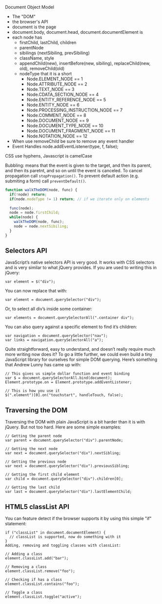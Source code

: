 Document Object Model
- The "DOM"
- the browser's API
- document is the page
- document.body, document.head, document.documentElement is <html>
- each node has 
  - firstChild, lastChild, children
  - parentNode
  - sibilings (nextSibiling, prevSibiling)
  - className, style
  - appendChild(new), insertBefore(new, sibiling), replaceChild(new, old), removeChild(old)
  - nodeType that it is a short
    - Node.ELEMENT_NODE == 1
    - Node.ATTRIBUTE_NODE == 2
    - Node.TEXT_NODE == 3
    - Node.CDATA_SECTION_NODE == 4
    - Node.ENTITY_REFERENCE_NODE == 5
    - Node.ENTITY_NODE == 6
    - Node.PROCESSING_INSTRUCTION_NODE == 7
    - Node.COMMENT_NODE == 8
    - Node.DOCUMENT_NODE == 9
    - Node.DOCUMENT_TYPE_NODE == 10
    - Node.DOCUMENT_FRAGMENT_NODE == 11
    - Node.NOTATION_NODE == 12
- When use removeChild be sure to remove any event handler
- Event Handles
  node.addEventListener(type, f, false);

CSS use hyphens, Javascript is camelCase

Bubbling: means that the event is given to the target, and then its parent, and then its paretnt, and so on until the event is canceled. To cancel propagation call `stopPropagation()`. To prevent default action (e.g. submiting a form) call `preventDefault()`.

```javascript
function walkTheDOM(node, func) {
  if(!node) return;
  if(node.nodeType != 1) return; // if we iterate only on elements
  
  func(node);
  node = node.firstChild;
  while(node) {
    walkTheDOM(node, func);
    node = node.nextSibiling;
  }
}
```

## Selectors API

JavaScript’s native selectors API is very good. It works with CSS selectors and is very similar to what jQuery provides. If you are used to writing this in jQuery:

```
var element = $("div");
```

You can now replace that with:

```
var element = document.querySelector("div");
```

Or, to select all div’s inside some container:

```
var elements = document.querySelectorAll(".container div");
```

You can also query against a specific element to find it’s children:

```
var navigation = document.querySelector("nav");
var links = navigation.querySelectorAll("a");
```

Quite straightforward, easy to understand, and doesn’t really require much more writing now does it? To go a little further, we could even build a tiny JavaScript library for ourselves for simple DOM querying. Here’s something that Andrew Lunny has came up with:

```
// This gives us simple dollar function and event binding
var $ = document.querySelectorAll.bind(document);
Element.prototype.on = Element.prototype.addEventListener;

// This is how you use it
$(".element")[0].on("touchstart", handleTouch, false);
```

## Traversing the DOM

Traversing the DOM with plain JavaScript is a bit harder than it is with jQuery. But not too hard. Here are some simple examples:

```
// Getting the parent node
var parent = document.querySelector("div").parentNode;

// Getting the next node
var next = document.querySelector("div").nextSibling;

// Getting the previous node
var next = document.querySelector("div").previousSibling;

// Getting the first child element
var child = document.querySelector("div").children[0];

// Getting the last child
var last = document.querySelector("div").lastElementChild;
```

## HTML5 classList API

You can feature detect if the browser supports it by using this simple "if" statement:

```
if ("classList" in document.documentElement) {
  // classList is supported, now do something with it
}
Adding, removing and toggling classes with classList:

// Adding a class
element.classList.add("bar");

// Removing a class
element.classList.remove("foo");

// Checking if has a class
element.classList.contains("foo");

// Toggle a class
element.classList.toggle("active");
```

